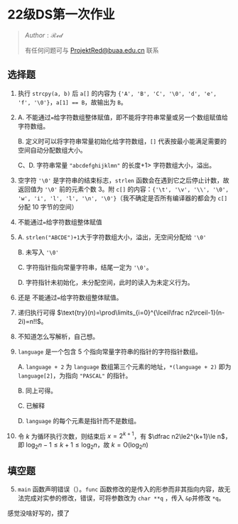 # 22级DS第一次作业

> $Author : \mathcal{Red}$
>
> 有任何问题可与 ProjektRed@buaa.edu.cn 联系

## 选择题

1. 执行 `strcpy(a, b)` 后 `a[]` 的内容为 `{'A', 'B', 'C', '\0', 'd', 'e', 'f', '\0'}`，`a[1] == B`，故输出为 `B`。

2. A. 不能通过`=`给字符数组整体赋值，即不能将字符串常量或另一个数组赋值给字符数组。

   B. 定义时可以将字符串常量初始化给字符数组，`[]` 代表按最小能满足需要的空间自动分配数组大小。

   C、D. 字符串常量 `"abcdefghijklmn"` 的长度$+ 1 >$ 字符数组大小，溢出。

3. 空字符 `'\0'` 是字符串的结束标志，`strlen` 函数会在遇到它之后停止计数，故返回值为 `'\0'` 前的元素个数 $3$。附 `c[]` 的内容：`{'\t', '\v', '\\', '\0', 'w', 'i', 'l', 'l', '\n', '\0'}`（我不确定是否所有编译器的都会为 `c[]` 分配 $10$ 字节的空间）

4. 不能通过`=`给字符数组整体赋值

5. A. `strlen("ABCDE")+1`大于字符数组大小，溢出，无空间分配给 `'\0'`

   B. 未写入 `'\0'`

   C. 字符指针指向常量字符串，结尾一定为 `'\0'`。

   D. 字符指针未初始化，未分配空间，此时的读入为未定义行为。

6. 还是 不能通过`=`给字符数组整体赋值。

7. 递归执行可得 $\text{try}(n)=\prod\limits_{i=0}^{\lceil\frac n2\rceil-1}(n-2i)=n!!$。

8. 不知道怎么写解析，自己想。

9. `language` 是一个包含 $5$ 个指向常量字符串的指针的字符指针数组。

   A. `language + 2` 为 `language` 数组第三个元素的地址，`*(language + 2)` 即为 `language[2]`，为指向  `"PASCAL"` 的指针。

   B. 同上可得。

   C. 已解释

   D. `language` 的每个元素是指针而不是数组。

10. 令 $k$ 为循环执行次数，则结束后 $x=2^{k+1}$，有 $\dfrac n2\le2^{k+1}\le n$，即 $\log_2n-1\le k+1\le\log_2n$，故 $k=\text{O}(\log_2n)$

## 填空题

5. `main` 函数声明错误（）。`func` 函数修改的是传入的形参而非其指向内容，故无法完成对实参的修改，错误，可将参数改为 `char **q` ，传入 `&p`并修改 `*q`。

感觉没啥好写的，摸了